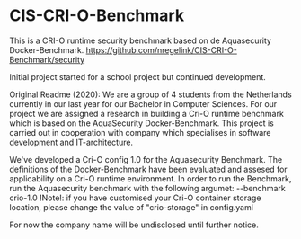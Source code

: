 # CIS-CRI-O-Benchmark
This is a CRI-O runtime security benchmark based on de Aquasecurity Docker-Benchmark. 
https://github.com/nregelink/CIS-CRI-O-Benchmark/security

Initial project started for a school project but continued development.


Original Readme (2020):
We are a group of 4 students from the Netherlands currently in our last year for our Bachelor in Computer Sciences. 
For our project we are assigned a research in building a Cri-O runtime benchmark which is based on the AquaSecurity Docker-Benchmark. 
This project is carried out in cooperation with company which specialises in  software development and IT-architecture. 

We've developed a Cri-O config 1.0 for the Aquasecurity Benchmark. 
The definitions of the Docker-Benchmark have been evaluated and assesed for applicability on a Cri-O runtime environment.
In order to run the Benchmark, run the Aquasecurity benchmark with the following argumet: --benchmark crio-1.0
!Note!: if you have customised your Cri-O container storage location, please change the value of "crio-storage" in config.yaml

For now the company name will be undisclosed until further notice.
